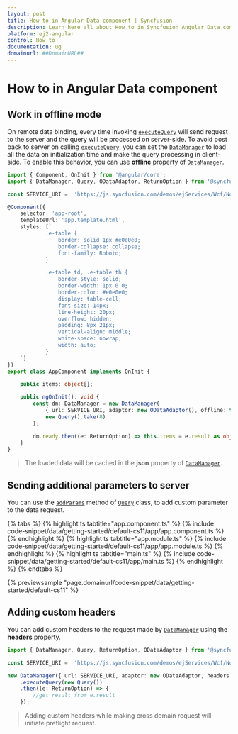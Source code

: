```yaml
---
layout: post
title: How to in Angular Data component | Syncfusion
description: Learn here all about How to in Syncfusion Angular Data component of Syncfusion Essential JS 2 and more.
platform: ej2-angular
control: How to 
documentation: ug
domainurl: ##DomainURL##
---
```


# How to in Angular Data component

## Work in offline mode

On remote data binding, every time invoking [`executeQuery`](https://ej2.syncfusion.com/documentation/api/data/dataManager/#executequery) will send request to the server and the query will be
processed on server-side.
To avoid post back to server on calling [`executeQuery`](https://ej2.syncfusion.com/documentation/api/data/dataManager/#executequery), you can set the [`DataManager`](https://ej2.syncfusion.com/documentation/api/data/dataManager/) to load all the data on initialization time and make the query processing in client-side.
To enable this behavior, you can use **offline** property of [`DataManager`](https://ej2.syncfusion.com/documentation/api/data/dataManager/).

```typescript
import { Component, OnInit } from '@angular/core';
import { DataManager, Query, ODataAdaptor, ReturnOption } from '@syncfusion/ej2-data';

const SERVICE_URI =  'https://js.syncfusion.com/demos/ejServices/Wcf/Northwind.svc/Orders';

@Component({
    selector: 'app-root',
    templateUrl: 'app.template.html',
    styles: [`
            .e-table {
                border: solid 1px #e0e0e0;
                border-collapse: collapse;
                font-family: Roboto;
            }

            .e-table td, .e-table th {
                border-style: solid;
                border-width: 1px 0 0;
                border-color: #e0e0e0;
                display: table-cell;
                font-size: 14px;
                line-height: 20px;
                overflow: hidden;
                padding: 8px 21px;
                vertical-align: middle;
                white-space: nowrap;
                width: auto;
            }
    `]
})
export class AppComponent implements OnInit {

    public items: object[];

    public ngOnInit(): void {
        const dm: DataManager = new DataManager(
            { url: SERVICE_URI, adaptor: new ODataAdaptor(), offline: true },
            new Query().take(8)
        );

        dm.ready.then((e: ReturnOption) => this.items = e.result as object[]).catch((e) => true);
    }
}

```

> The loaded data will be cached in the **json** property of [`DataManager`](https://ej2.syncfusion.com/documentation/api/data/dataManager/).

## Sending additional parameters to server

You can use the [`addParams`](https://ej2.syncfusion.com/documentation/api/data/query/#addparams) method of [`Query`](https://ej2.syncfusion.com/documentation/api/data/query/) class, to add custom parameter to the data request.

{% tabs %}
{% highlight ts tabtitle="app.component.ts" %}
{% include code-snippet/data/getting-started/default-cs11/app/app.component.ts %}
{% endhighlight %}
{% highlight ts tabtitle="app.module.ts" %}
{% include code-snippet/data/getting-started/default-cs11/app/app.module.ts %}
{% endhighlight %}
{% highlight ts tabtitle="main.ts" %}
{% include code-snippet/data/getting-started/default-cs11/app/main.ts %}
{% endhighlight %}
{% endtabs %}
  
{% previewsample "page.domainurl/code-snippet/data/getting-started/default-cs11" %}

## Adding custom headers

You can add custom headers to the request made by [`DataManager`](https://ej2.syncfusion.com/documentation/api/data/dataManager/) using the **headers** property.

```typescript
import { DataManager, Query, ReturnOption, ODataAdaptor } from '@syncfusion/ej2-data';

const SERVICE_URI =  'https://js.syncfusion.com/demos/ejServices/Wcf/Northwind.svc/Orders';

new DataManager({ url: SERVICE_URI, adaptor: new ODataAdaptor, headers: [{ 'syncfusion': 'true' }] })
    .executeQuery(new Query())
    .then((e: ReturnOption) => {
        //get result from e.result
    });

```

> Adding custom headers while making cross domain request will initiate preflight request.